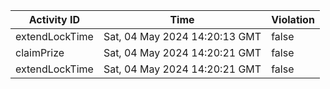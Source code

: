 | Activity ID | Time | Violation |
| --- | --- | --- |
| extendLockTime | Sat, 04 May 2024 14:20:13 GMT | false |
| claimPrize | Sat, 04 May 2024 14:20:21 GMT | false |
| extendLockTime | Sat, 04 May 2024 14:20:21 GMT | false |
